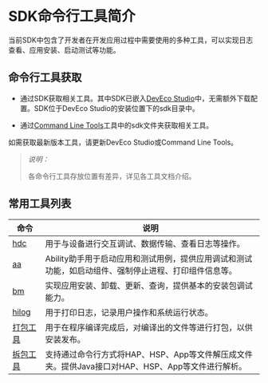 # SDK命令行工具简介

<!--Kit: Common-->
<!--Subsystem: Common-->
<!--Owner: @foryourself-->
<!--Designer: @lingminghw-->
<!--TSE: @RayShih-->

当前SDK中包含了开发者在开发应用过程中需要使用的多种工具，可以实现日志查看、应用安装、启动测试等功能。


## 命令行工具获取

- 通过SDK获取相关工具。其中SDK已嵌入[DevEco Studio](https://developer.huawei.com/consumer/cn/doc/harmonyos-guides/ide-software-install)中，无需额外下载配置。SDK位于DevEco Studio的安装位置下的sdk目录中。

- 通过[Command Line Tools](https://developer.huawei.com/consumer/cn/doc/harmonyos-guides/ide-commandline-get)工具中的sdk文件夹获取相关工具。

如需获取最新版本工具，请更新DevEco Studio或Command Line Tools。

> *说明：*
>
> 各命令行工具存放位置有差异，详见各工具文档介绍。

## 常用工具列表

| 命令 | 说明 |
| ---- | ---- |
| [hdc](../dfx/hdc.md) | 用于与设备进行交互调试、数据传输、查看日志等操作。 |
| [aa](aa-tool.md) | Ability助手用于启动应用和测试用例，提供应用调试和测试功能，如启动组件、强制停止进程、打印组件信息等。 |
| [bm](bm-tool.md) | 实现应用安装、卸载、更新、查询，提供基本的安装包调试能力。 |
| [hilog](../dfx/hilog.md) | 用于打印日志，记录用户操作和系统运行状态。 |
| [打包工具](./packing-tool.md) | 用于在程序编译完成后，对编译出的文件等进行打包，以供安装发布。 |
| [拆包工具](./unpacking-tool.md) | 支持通过命令行方式将HAP、HSP、App等文件解压成文件夹。提供Java接口对HAP、HSP、App等文件进行解析。 |